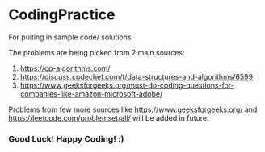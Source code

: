 # CodingPractice
For puiting in sample code/ solutions

The problems are being picked from 2 main sources:
1. https://cp-algorithms.com/
2. https://discuss.codechef.com/t/data-structures-and-algorithms/6599
3. https://www.geeksforgeeks.org/must-do-coding-questions-for-companies-like-amazon-microsoft-adobe/

Problems from few more sources like https://www.geeksforgeeks.org/ and https://leetcode.com/problemset/all/ will be added in future.

### Good Luck! Happy Coding! :)
